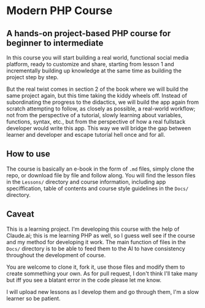 # Modern PHP Course

## A hands-on project-based PHP course for beginner to intermediate

In this course you will start building a real world, functional social media platform, ready to customize and share, starting from lesson 1 and incrementally building up knowledge at the same time as building the project step by step.

But the real twist comes in section 2 of the book where we will build the same project again, but this time taking the kiddy wheels off. Instead of subordinating the progress to the didactics, we will build the app again from scratch attempting to follow, as closely as possible, a real-world workflow; not from the perspective of a tutorial, slowly learning about variables, functions, syntax, etc., but from the perspective of how a real fullstack developer would write this app. This way we will bridge the gap between learner and developer and escape tutorial hell once and for all. 

## How to use

The course is basically an e-book in the form of `.md` files, simply clone the repo, or download file by file and follow along. You will find the lesson files in the `Lessons/` directory and course information, including app speciffication, table of contents and course style guidelines in the `Docs/` directory.

## Caveat

This is a learning project. I'm developing this course with the help of Claude.ai; this is me learning PHP as well, so I guess well see if the course and my method for developing it work. The main function of files in the `Docs/` directory is to be able to feed them to the AI to have consistency throughout the development of course. 

You are welcome to clone it, fork it, use those files and modify them to create sommething your own. As for pull request, I don't think I'll take many but iff you see a blatant error in the code please let me know.

I will upload new lessons as I develop them and go through them, I'm a slow learner so be patient. 